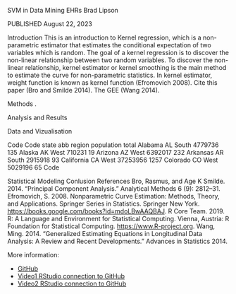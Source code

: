 
SVM in Data Mining EHRs
Brad Lipson

PUBLISHED
August 22, 2023

Introduction
This is an introduction to Kernel regression, which is a non-parametric estimator that estimates the conditional expectation of two variables which is random. The goal of a kernel regression is to discover the non-linear relationship between two random variables. To discover the non-linear relationship, kernel estimator or kernel smoothing is the main method to estimate the curve for non-parametric statistics. In kernel estimator, weight function is known as kernel function (Efromovich 2008). Cite this paper (Bro and Smilde 2014). The GEE (Wang 2014).

Methods
.

Analysis and Results

Data and Vizualisation

Code
Code
state	abb	region	population	total
Alabama	AL	South	4779736	135
Alaska	AK	West	710231	19
Arizona	AZ	West	6392017	232
Arkansas	AR	South	2915918	93
California	CA	West	37253956	1257
Colorado	CO	West	5029196	65
Code


Statistical Modeling
Conlusion
References
Bro, Rasmus, and Age K Smilde. 2014. “Principal Component Analysis.” Analytical Methods 6 (9): 2812–31.
Efromovich, S. 2008. Nonparametric Curve Estimation: Methods, Theory, and Applications. Springer Series in Statistics. Springer New York. https://books.google.com/books?id=mdoLBwAAQBAJ.
R Core Team. 2019. R: A Language and Environment for Statistical Computing. Vienna, Austria: R Foundation for Statistical Computing. https://www.R-project.org.
Wang, Ming. 2014. “Generalized Estimating Equations in Longitudinal Data Analysis: A Review and Recent Developments.” Advances in Statistics 2014.

More information:
- [GitHub](https://happygitwithr.com/index.html)
- [Video1 RStudio connection to GitHub](https://www.youtube.com/watch?v=MdmnE3AnkQE)
- [Video2 RStudio connection to GitHub](https://www.youtube.com/watch?v=jN6tvgt3GK8)
